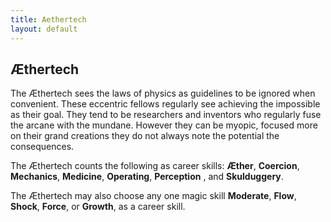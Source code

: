 ```yaml
---
title: Aethertech
layout: default
---
```

## &AElig;thertech
The &AElig;thertech sees the laws of physics as guidelines to be ignored when convenient. These eccentric fellows regularly see achieving the impossible as their goal. They tend to be researchers and inventors who regularly fuse the arcane with the mundane. However they can be myopic, focused more on their grand creations they do not always note the potential the consequences.

The &AElig;thertech counts the following as career skills: **&AElig;ther**, **Coercion**, **Mechanics**, **Medicine**, **Operating**, **Perception** , and **Skulduggery**.

The &AElig;thertech may also choose any one magic skill **Moderate**, **Flow**, **Shock**, **Force**, or **Growth**, as a career skill.